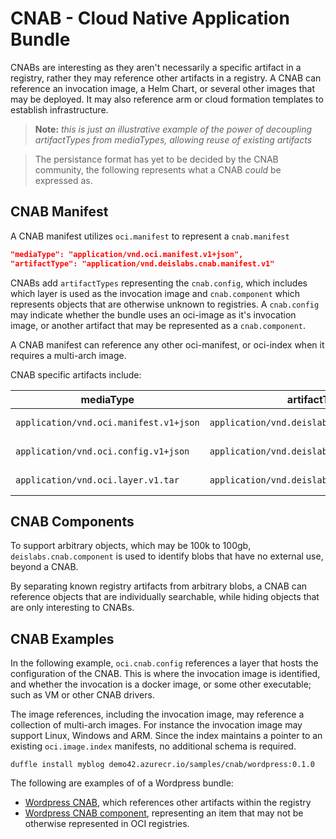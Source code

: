 # CNAB - Cloud Native Application Bundle

CNABs are interesting as they aren't necessarily a specific artifact in a registry, rather they may reference other artifacts in a registry. A CNAB can reference an invocation image, a Helm Chart, or several other images that may be deployed. It may also reference arm or cloud formation templates to establish infrastructure.

> **Note:** *this is just an illustrative example of the power of decoupling artifactTypes from mediaTypes, allowing reuse of existing artifacts*

> The persistance format has yet to be decided by the CNAB community, the following represents what a CNAB *could* be expressed as.

## CNAB Manifest
A CNAB manifest utilizes `oci.manifest` to represent a `cnab.manifest`
```json
"mediaType": "application/vnd.oci.manifest.v1+json",
"artifactType": "application/vnd.deislabs.cnab.manifest.v1"
```
CNABs add `artifactTypes` representing the `cnab.config`, which includes which layer is used as the invocation image and `cnab.component` which represents objects that are otherwise unknown to registries. A `cnab.config` may indicate whether the bundle uses an oci-image as it's invocation image, or another artifact that may be represented as a `cnab.component`.

A CNAB manifest can reference any other oci-manifest, or oci-index when it requires a multi-arch image. 

CNAB specific artifacts include: 

| mediaType | artifactType | usage |
|-|-|-|
|`application/vnd.oci.manifest.v1+json`|`application/vnd.deislabs.cnab.manifest.v1`|CNAB Manifest|
|`application/vnd.oci.config.v1+json`|`application/vnd.deislabs.cnab.config.v1`|CNAB Config|
|`application/vnd.oci.layer.v1.tar`|`application/vnd.deislabs.cnab.component.v1`|CNAB component|

## CNAB Components

To support arbitrary objects, which may be 100k to 100gb, `deislabs.cnab.component` is used to identify blobs that have no external use, beyond a CNAB. 

By separating known registry artifacts from arbitrary blobs, a CNAB can reference objects that are individually searchable, while hiding objects that are only interesting to CNABs.

## CNAB Examples

In the following example, `oci.cnab.config` references a layer that hosts the configuration of the CNAB. This is where the invocation image is identified, and whether the invocation is a docker image, or some other executable; such as VM or other CNAB drivers.

The image references, including the invocation image, may reference a collection of multi-arch images. For instance the invocation image may support Linux, Windows and ARM. Since the index maintains a pointer to an existing `oci.image.index` manifests, no additional schema is required.

`duffle install myblog demo42.azurecr.io/samples/cnab/wordpress:0.1.0`

The following are examples of of a Wordpress bundle:

- [Wordpress CNAB](./wordpress-cnab-index.json), which references other artifacts within the registry
- [Wordpress CNAB component](./wordpress-cnab-component.json), representing an item that may not be otherwise represented in OCI registries. 

